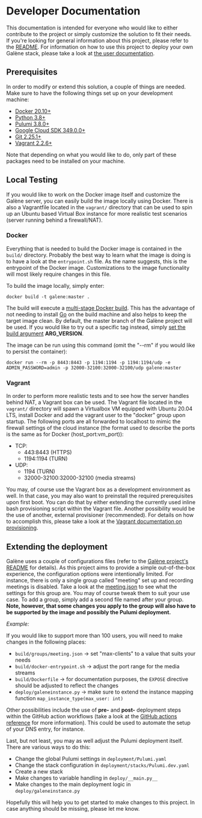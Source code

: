 # Developer Documentation
This documentation is intended for everyone who would like to either contribute to the project or simply customize the solution
to fit their needs. If you're looking for general information about this project, please refer to the [README](../README.md). For
information on how to use this project to deploy your own Galène stack, please take a look at [the user documentation](USER.md).

## Prerequisites
In order to modify or extend this solution, a couple of things are needed. Make sure to have the following things set up on 
your development machine:

- [Docker 20.10+](https://www.docker.com/)
- [Python 3.8+](https://www.python.org/)
- [Pulumi 3.8.0+](https://www.pulumi.com/docs/get-started/install/)
- [Google Cloud SDK 349.0.0+](https://cloud.google.com/sdk/)
- [Git 2.25.1+](https://git-scm.com/)
- [Vagrant 2.2.6+](https://www.vagrantup.com/)

Note that depending on what you would like to do, only part of these packages need to be installed on your machine.

## Local Testing
If you would like to work on the Docker image itself and customize the Galène server, you can easily build the image
locally using Docker. There is also a Vagrantfile located in the `vagrant/` directory that can be used to spin up an
Ubuntu based Virtual Box instance for more realistic test scenarios (server running behind a firewall/NAT).

### Docker
Everything that is needed to build the Docker image is contained in the `build/` directory. Probably the best way to learn
what the image is doing is to have a look at the `entrypoint.sh` file. As the name suggests, this is the entrypoint
of the Docker image. Customizations to the image functionality will most likely require changes in this file. 

To build the image locally, simply enter:

`docker build -t galene:master .`

The build will execute a [multi-stage Docker build](https://docs.docker.com/develop/develop-images/multistage-build/). This has 
the advantage of not needing to install [Go](https://golang.org/) on the build machine and also helps to keep the target image
clean. By default, the master branch of the Galène project will be used. If you would like to try out a specific tag instead,
simply [set the build argument](https://docs.docker.com/engine/reference/commandline/build/#set-build-time-variables---build-arg) __ARG_VERSION__.

The image can be run using this command (omit the "--rm" if you would like to persist the container):

`docker run --rm -p 8443:8443 -p 1194:1194 -p 1194:1194/udp -e ADMIN_PASSWORD=admin -p 32000-32100:32000-32100/udp galene:master`


### Vagrant
In order to perform more realistic tests and to see how the server handles behind NAT, a Vagrant box can be used. The Vagrant file
located in the `vagrant/` directory will spawn a Virtualbox VM equipped with Ubuntu 20.04 LTS, install Docker and add the 
vagrant user to the "docker" group upon startup. The following ports are all forwarded to localhost to mimic the firewall 
settings of the cloud instance (the format used to describe the ports is the same as for Docker (host_port:vm_port)):

- TCP:
  - 443:8443 (HTTPS)
  - 1194:1194 (TURN)
- UDP:
  - 1194 (TURN)
  - 32000-32100:32000-32100 (media streams)

You may, of course use the Vagrant box as a development environment as well. In that case, you may also want to preinstall the required
prerequisites upon first boot. You can do that by either extending the currently used inline bash provisioning script within 
the Vagrant file. Another possibility would be the use of another, external provisioner (recommended). For details on
how to accomplish this, please take a look at the [Vagrant documentation on provisioning](https://www.vagrantup.com/docs/provisioning).


## Extending the deployment
Galène uses a couple of configurations files (refer to the [Galène project's README](https://galene.org/README.html) for details).
As this project aims to provide a simple out-of-the-box experience, the configuration options were intentionally limited.
For instance, there is only a single group called "meeting" set up and recording meetings is disabled. Take a look at the 
[meeting.json](../build/groups/meeting.json) to see what the settings for this group are. You may of course tweak them to suit 
your use case. To add a group, simply add a second file named after your group. **Note, however, that some changes you apply 
to the group will also have to be supported by the image and possibly the Pulumi deployment.**

_Example:_


If you would like to support more than 100 users, you will need to make changes in the following places:

- `build/groups/meeting.json` -> set "max-clients" to a value that suits your needs
- `build/docker-entrypoint.sh` -> adjust the port range for the media streams
- `build/Dockerfile` -> for documentation purposes, the `EXPOSE` directive should be adjusted to reflect the changes
- `deploy/galeneinstance.py` -> make sure to extend the instance mapping function `map_instance_type(max_user: int)`

Other possibilities include the use of __pre-__ and __post-__ deployment steps within the GitHub action workflows (take 
a look at the [GitHub actions reference](https://docs.github.com/en/actions/reference/workflow-commands-for-github-actions#sending-values-to-the-pre-and-post-actions) for more information).
This could be used to automate the setup of your DNS entry, for instance. 

Last, but not least, you may as well adjust the Pulumi deployment itself. There are various ways to do this:

- Change the global Pulumi settings in `deployment/Pulumi.yaml`
- Change the stack configuration in `deployment/stacks/Pulumi.dev.yaml`
- Create a new stack 
- Make changes to variable handling in `deploy/__main.py__`
- Make changes to the main deployment logic in `deploy/galeneinstance.py`


Hopefully this will help you to get started to make changes to this project. In case anything should be missing, please
let me know.